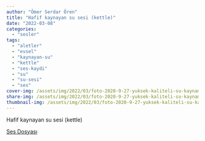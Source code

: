 ```yaml
---
author: "Ömer Serdar Ören"
title: "Hafif kaynayan su sesi (kettle)"
date: "2022-03-08"
categories: 
  - "sesler"
tags: 
  - "aletler"
  - "evsel"
  - "kaynayan-su"
  - "kettle"
  - "ses-kaydi"
  - "su"
  - "su-sesi"
  - "ses"
cover-img: /assets/img/2022/03/foto-2020-9-27-yuksek-kaliteli-su-kaynama-sesi-1.png
share-img: /assets/img/2022/03/foto-2020-9-27-yuksek-kaliteli-su-kaynama-sesi-1.png
thumbnail-img: /assets/img/2022/03/foto-2020-9-27-yuksek-kaliteli-su-kaynama-sesi-1.png
---
```


Hafif kaynayan su sesi (kettle)

[Ses Dosyası](/assets/sound/2022/03/kettle-hafif-kaynayan-su-sesi.mp3)
